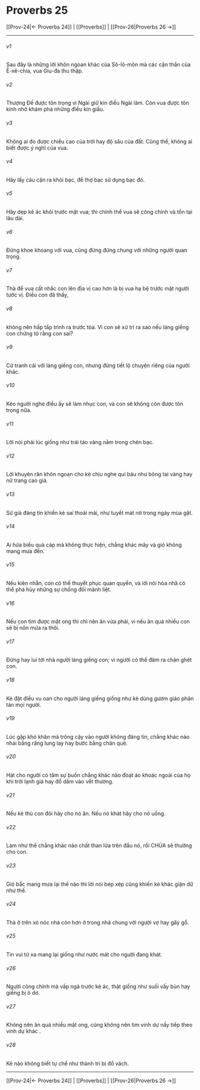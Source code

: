 # Proverbs 25

[[Prov-24|← Proverbs 24]] | [[Proverbs]] | [[Prov-26|Proverbs 26 →]]
***



###### v1 
Sau đây là những lời khôn ngoan khác của Sô-lô-môn mà các cận thần của Ê-xê-chia, vua Giu-đa thu thập. 

###### v2 
Thượng Đế được tôn trọng vì Ngài giữ kín điều Ngài làm. Còn vua được tôn kính nhờ khám phá những điều kín giấu. 

###### v3 
Không ai đo được chiều cao của trời hay độ sâu của đất. Cũng thế, không ai biết được ý nghĩ của vua. 

###### v4 
Hãy lấy cáu cặn ra khỏi bạc, để thợ bạc sử dụng bạc đó. 

###### v5 
Hãy dẹp kẻ ác khỏi trước mặt vua; thì chính thể vua sẽ công chính và tồn tại lâu dài. 

###### v6 
Đừng khoe khoang với vua, cũng đừng đứng chung với những người quan trọng. 

###### v7 
Thà để vua cất nhắc con lên địa vị cao hơn là bị vua hạ bệ trước mặt người tước vị. Điều con đã thấy, 

###### v8 
không nên hấp tấp trình ra trước tòa. Vì con sẽ xử trí ra sao nếu láng giềng con chứng tỏ rằng con sai? 

###### v9 
Cứ tranh cãi với láng giềng con, nhưng đừng tiết lộ chuyện riêng của người khác. 

###### v10 
Kẻo người nghe điều ấy sẽ làm nhục con, và con sẽ không còn được tôn trọng nữa. 

###### v11 
Lời nói phải lúc giống như trái táo vàng nằm trong chén bạc. 

###### v12 
Lời khuyên răn khôn ngoan cho kẻ chịu nghe quí báu như bông tai vàng hay nữ trang cao giá. 

###### v13 
Sứ giả đáng tin khiến kẻ sai thoải mái, như tuyết mát rơi trong ngày mùa gặt. 

###### v14 
Ai hứa biếu quà cáp mà không thực hiện, chẳng khác mây và gió không mang mưa đến. 

###### v15 
Nếu kiên nhẫn, con có thể thuyết phục quan quyền, và lời nói hòa nhã có thể phá hủy những sự chống đối mãnh liệt. 

###### v16 
Nếu con tìm được mật ong thì chỉ nên ăn vừa phải, vì nếu ăn quá nhiều con sẽ bị nôn mửa ra thôi. 

###### v17 
Đừng hay lui tới nhà người láng giềng con; vì người có thể đâm ra chán ghét con. 

###### v18 
Kẻ đặt điều vu oan cho người láng giềng giống như kẻ dùng gươm giáo phân tán mọi người. 

###### v19 
Lúc gặp khó khăn mà trông cậy vào người không đáng tin, chẳng khác nào nhai bằng răng lung lay hay bước bằng chân què. 

###### v20 
Hát cho người có tâm sự buồn chẳng khác nào đoạt áo khoác ngoài của họ khi trời lạnh giá hay đổ dấm vào vết thương. 

###### v21 
Nếu kẻ thù con đói hãy cho nó ăn. Nếu nó khát hãy cho nó uống. 

###### v22 
Làm như thế chẳng khác nào chất than lửa trên đầu nó, rồi CHÚA sẽ thưởng cho con. 

###### v23 
Gió bấc mang mưa lại thế nào thì lời nói bép xép cũng khiến kẻ khác giận dữ như thế. 

###### v24 
Thà ở trên xó nóc nhà còn hơn ở trong nhà chung với người vợ hay gây gổ. 

###### v25 
Tin vui từ xa mang lại giống như nước mát cho người đang khát. 

###### v26 
Người công chính mà vấp ngã trước kẻ ác, thật giống như suối vấy bùn hay giếng bị ô dơ. 

###### v27 
Không nên ăn quá nhiều mật ong, cũng không nên tìm vinh dự nầy tiếp theo vinh dự khác . 

###### v28 
Kẻ nào không biết tự chế như thành trì bị đổ vách.

***
[[Prov-24|← Proverbs 24]] | [[Proverbs]] | [[Prov-26|Proverbs 26 →]]
